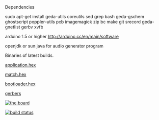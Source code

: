 Dependencies

sudo apt-get install geda-utils coreutils sed grep bash geda-gschem ghostscript poppler-utils pcb imagemagick zip bc make git srecord geda-gnetlist gerbv xvfb

arduino 1.5 or higher http://arduino.cc/en/main/software

openjdk or sun java for audio generator program


Binaries of latest builds.

[application.hex](http://artifacts.meatstand.com/pig/application.hex)

[match.hex](http://artifacts.meatstand.com/pig/match.hex)

[bootloader.hex](http://artifacts.meatstand.com/pig/bootloader.hex)

[gerbers](http://artifacts.meatstand.com/pig/gerbers.zip)

[![the board](http://artifacts.meatstand.com/pig/board.png)](http://artifacts.meatstand.com/pig/board.png)

[![build status](http://ci.meatstand.com/projects/1/status.png?ref=master)](http://ci.meatstand.com/projects/1?ref=master)
